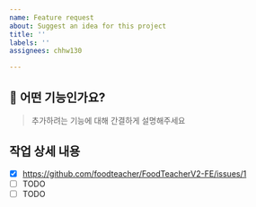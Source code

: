 ```yaml
---
name: Feature request
about: Suggest an idea for this project
title: ''
labels: ''
assignees: chhw130

---
```


## 👀 어떤 기능인가요?

> 추가하려는 기능에 대해 간결하게 설명해주세요

## 작업 상세 내용
- [x] https://github.com/foodteacher/FoodTeacherV2-FE/issues/1
- [ ] TODO
- [ ] TODO

